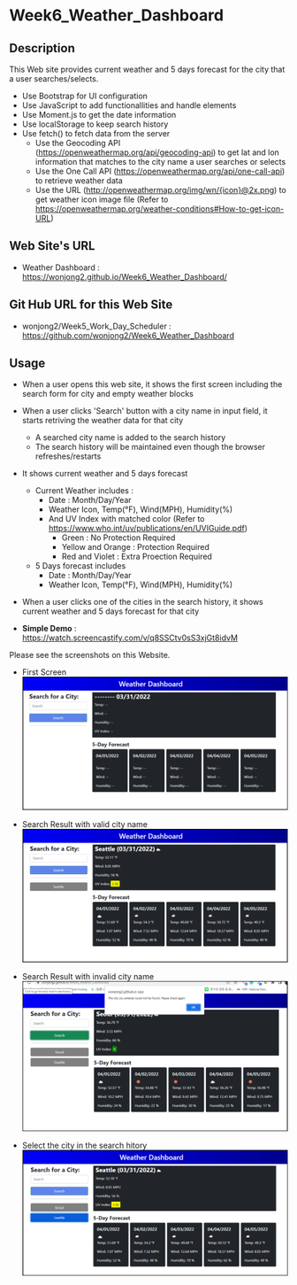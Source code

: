 # Week6_Weather_Dashboard

## Description

This Web site provides current weather and 5 days forecast for the city that a user searches/selects.

- Use Bootstrap for UI configuration
- Use JavaScript to add functionallities and handle elements
- Use Moment.js to get the date information
- Use localStorage to keep search history
- Use fetch() to fetch data from the server
    - Use the Geocoding API (https://openweathermap.org/api/geocoding-api) to get lat and lon information that matches to the city name a user searches or selects
    - Use the One Call API (https://openweathermap.org/api/one-call-api) to retrieve weather data
    - Use the URL (http://openweathermap.org/img/wn/{icon}@2x.png) to get weather icon image file (Refer to https://openweathermap.org/weather-conditions#How-to-get-icon-URL)

## Web Site's URL

- Weather Dashboard : 
https://wonjong2.github.io/Week6_Weather_Dashboard/

## Git Hub URL for this Web Site
- wonjong2/Week5_Work_Day_Scheduler : https://github.com/wonjong2/Week6_Weather_Dashboard

## Usage

- When a user opens this web site, it shows the first screen including the search form for city and empty weather blocks
- When a user clicks 'Search' button with a city name in input field, it starts retriving the weather data for that city 
    - A searched city name is added to the search history
    - The search history will be maintained even though the browser refreshes/restarts
- It shows current weather and 5 days forecast
    - Current Weather includes :
        * Date : Month/Day/Year
        * Weather Icon, Temp(°F), Wind(MPH), Humidity(%)
        * And UV Index with matched color (Refer to https://www.who.int/uv/publications/en/UVIGuide.pdf)        
          - Green : No Protection Required
          - Yellow and Orange : Protection Required
          - Red and Violet : Extra Proection Required
    - 5 Days forecast includes
        * Date : Month/Day/Year
        * Weather Icon, Temp(°F), Wind(MPH), Humidity(%)
- When a user clicks one of the cities in the search history, it shows current weather and 5 days forecast for that city

- __Simple Demo__ : https://watch.screencastify.com/v/q8SSCtv0sS3xjGt8idvM

Please see the screenshots on this Website.

- First Screen
![first-screen](/assets/images/firstscreen.png)

- Search Result with valid city name
![valid-city-result](/assets/images/SearchResult.png)

- Search Result with invalid city name
![invalid-city-result](/assets/images/invalidcityname.png)

- Select the city in the search hitory
![select-one-in-search-history](/assets/images/selecthistory.png)
